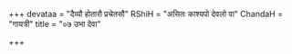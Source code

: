 +++
devataa = "दैव्यौ होतारौ प्रचेतसौ"
RShiH = "असितः काश्यपो देवलो वा"
ChandaH = "गायत्री"
title = "०७ उभा देवा"

+++
